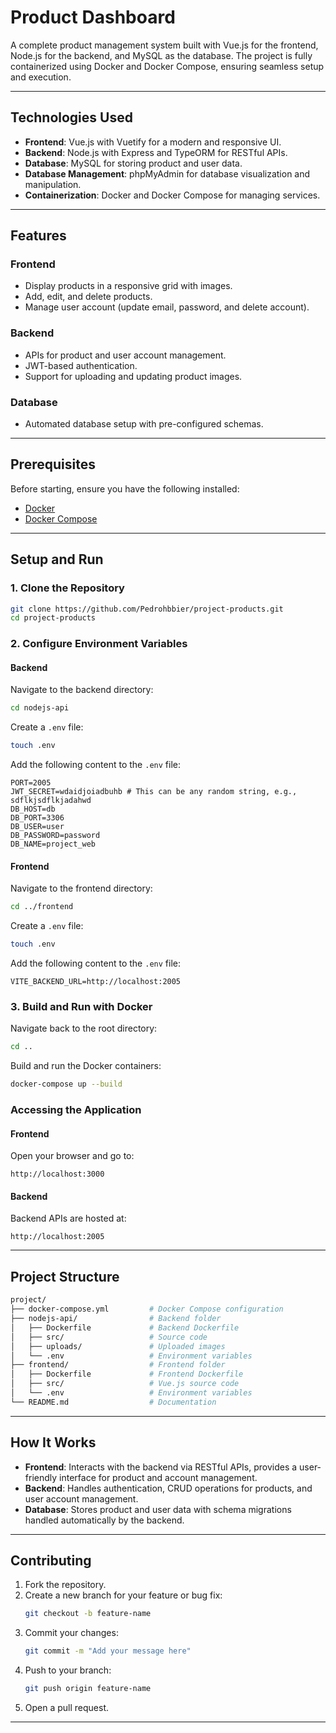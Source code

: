 # **Product Dashboard**

A complete product management system built with Vue.js for the frontend, Node.js for the backend, and MySQL as the database. The project is fully containerized using Docker and Docker Compose, ensuring seamless setup and execution.

---

## **Technologies Used**

- **Frontend**: Vue.js with Vuetify for a modern and responsive UI.
- **Backend**: Node.js with Express and TypeORM for RESTful APIs.
- **Database**: MySQL for storing product and user data.
- **Database Management**: phpMyAdmin for database visualization and manipulation.
- **Containerization**: Docker and Docker Compose for managing services.

---

## **Features**

### **Frontend**
- Display products in a responsive grid with images.
- Add, edit, and delete products.
- Manage user account (update email, password, and delete account).

### **Backend**
- APIs for product and user account management.
- JWT-based authentication.
- Support for uploading and updating product images.

### **Database**
- Automated database setup with pre-configured schemas.

---

## **Prerequisites**

Before starting, ensure you have the following installed:

- [Docker](https://www.docker.com/)
- [Docker Compose](https://docs.docker.com/compose/)

---

## **Setup and Run**

### 1. **Clone the Repository**
```bash
git clone https://github.com/Pedrohbbier/project-products.git
cd project-products
```

### 2. **Configure Environment Variables**

#### **Backend**

Navigate to the backend directory:
```bash
cd nodejs-api
```

Create a `.env` file:
```bash
touch .env
```

Add the following content to the `.env` file:
```env
PORT=2005
JWT_SECRET=wdaidjoiadbuhb # This can be any random string, e.g., sdflkjsdflkjadahwd
DB_HOST=db
DB_PORT=3306
DB_USER=user
DB_PASSWORD=password
DB_NAME=project_web
```

#### **Frontend**

Navigate to the frontend directory:
```bash
cd ../frontend
```

Create a `.env` file:
```bash
touch .env
```

Add the following content to the `.env` file:
```env
VITE_BACKEND_URL=http://localhost:2005
```

### 3. **Build and Run with Docker**

Navigate back to the root directory:
```bash
cd ..
```

Build and run the Docker containers:
```bash
docker-compose up --build
```

### **Accessing the Application**

#### **Frontend**
Open your browser and go to:
```
http://localhost:3000
```

#### **Backend**
Backend APIs are hosted at:
```
http://localhost:2005
```

---

## **Project Structure**

```bash
project/
├── docker-compose.yml         # Docker Compose configuration
├── nodejs-api/                # Backend folder
│   ├── Dockerfile             # Backend Dockerfile
│   ├── src/                   # Source code
│   ├── uploads/               # Uploaded images
│   └── .env                   # Environment variables
├── frontend/                  # Frontend folder
│   ├── Dockerfile             # Frontend Dockerfile
│   ├── src/                   # Vue.js source code
│   └── .env                   # Environment variables
└── README.md                  # Documentation
```

---

## **How It Works**

- **Frontend**: Interacts with the backend via RESTful APIs, provides a user-friendly interface for product and account management.
- **Backend**: Handles authentication, CRUD operations for products, and user account management.
- **Database**: Stores product and user data with schema migrations handled automatically by the backend.

---

## **Contributing**

1. Fork the repository.
2. Create a new branch for your feature or bug fix:
   ```bash
   git checkout -b feature-name
   ```
3. Commit your changes:
   ```bash
   git commit -m "Add your message here"
   ```
4. Push to your branch:
   ```bash
   git push origin feature-name
   ```
5. Open a pull request.

---